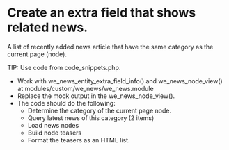 # Create an extra field that shows related news.
A list of recently added news article that have the same category as the current page (node).

TIP: Use code from code_snippets.php.

- Work with we_news_entity_extra_field_info() and we_news_node_view() at modules/custom/we_news/we_news.module
- Replace the mock output in the we_news_node_view().
- The code should do the following:
  - Determine the category of the current page node.
  - Query latest news of this category (2 items)
  - Load news nodes
  - Build node teasers
  - Format the teasers as an HTML list.
